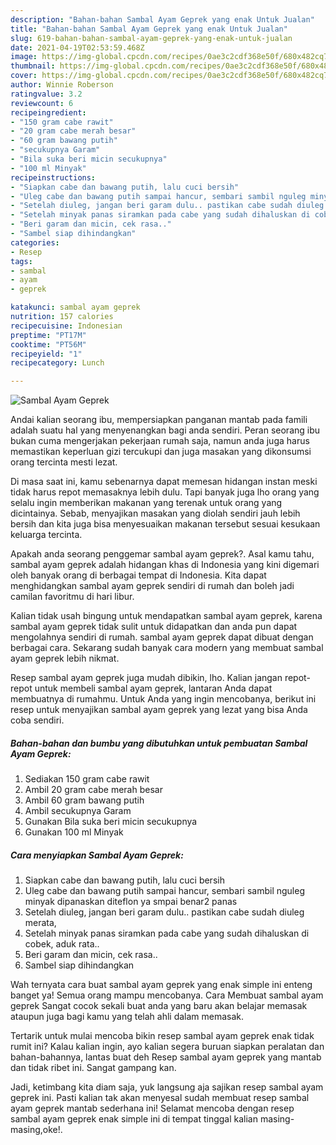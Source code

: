 ```yaml
---
description: "Bahan-bahan Sambal Ayam Geprek yang enak Untuk Jualan"
title: "Bahan-bahan Sambal Ayam Geprek yang enak Untuk Jualan"
slug: 619-bahan-bahan-sambal-ayam-geprek-yang-enak-untuk-jualan
date: 2021-04-19T02:53:59.468Z
image: https://img-global.cpcdn.com/recipes/0ae3c2cdf368e50f/680x482cq70/sambal-ayam-geprek-foto-resep-utama.jpg
thumbnail: https://img-global.cpcdn.com/recipes/0ae3c2cdf368e50f/680x482cq70/sambal-ayam-geprek-foto-resep-utama.jpg
cover: https://img-global.cpcdn.com/recipes/0ae3c2cdf368e50f/680x482cq70/sambal-ayam-geprek-foto-resep-utama.jpg
author: Winnie Roberson
ratingvalue: 3.2
reviewcount: 6
recipeingredient:
- "150 gram cabe rawit"
- "20 gram cabe merah besar"
- "60 gram bawang putih"
- "secukupnya Garam"
- "Bila suka beri micin secukupnya"
- "100 ml Minyak"
recipeinstructions:
- "Siapkan cabe dan bawang putih, lalu cuci bersih"
- "Uleg cabe dan bawang putih sampai hancur, sembari sambil nguleg minyak dipanaskan diteflon ya smpai benar2 panas"
- "Setelah diuleg, jangan beri garam dulu.. pastikan cabe sudah diuleg merata,"
- "Setelah minyak panas siramkan pada cabe yang sudah dihaluskan di cobek, aduk rata.."
- "Beri garam dan micin, cek rasa.."
- "Sambel siap dihindangkan"
categories:
- Resep
tags:
- sambal
- ayam
- geprek

katakunci: sambal ayam geprek 
nutrition: 157 calories
recipecuisine: Indonesian
preptime: "PT17M"
cooktime: "PT56M"
recipeyield: "1"
recipecategory: Lunch

---
```



![Sambal Ayam Geprek](https://img-global.cpcdn.com/recipes/0ae3c2cdf368e50f/680x482cq70/sambal-ayam-geprek-foto-resep-utama.jpg)

Andai kalian seorang ibu, mempersiapkan panganan mantab pada famili adalah suatu hal yang menyenangkan bagi anda sendiri. Peran seorang ibu bukan cuma mengerjakan pekerjaan rumah saja, namun anda juga harus memastikan keperluan gizi tercukupi dan juga masakan yang dikonsumsi orang tercinta mesti lezat.

Di masa  saat ini, kamu sebenarnya dapat memesan hidangan instan meski tidak harus repot memasaknya lebih dulu. Tapi banyak juga lho orang yang selalu ingin memberikan makanan yang terenak untuk orang yang dicintainya. Sebab, menyajikan masakan yang diolah sendiri jauh lebih bersih dan kita juga bisa menyesuaikan makanan tersebut sesuai kesukaan keluarga tercinta. 



Apakah anda seorang penggemar sambal ayam geprek?. Asal kamu tahu, sambal ayam geprek adalah hidangan khas di Indonesia yang kini digemari oleh banyak orang di berbagai tempat di Indonesia. Kita dapat menghidangkan sambal ayam geprek sendiri di rumah dan boleh jadi camilan favoritmu di hari libur.

Kalian tidak usah bingung untuk mendapatkan sambal ayam geprek, karena sambal ayam geprek tidak sulit untuk didapatkan dan anda pun dapat mengolahnya sendiri di rumah. sambal ayam geprek dapat dibuat dengan berbagai cara. Sekarang sudah banyak cara modern yang membuat sambal ayam geprek lebih nikmat.

Resep sambal ayam geprek juga mudah dibikin, lho. Kalian jangan repot-repot untuk membeli sambal ayam geprek, lantaran Anda dapat membuatnya di rumahmu. Untuk Anda yang ingin mencobanya, berikut ini resep untuk menyajikan sambal ayam geprek yang lezat yang bisa Anda coba sendiri.

<!--inarticleads1-->

##### Bahan-bahan dan bumbu yang dibutuhkan untuk pembuatan Sambal Ayam Geprek:

1. Sediakan 150 gram cabe rawit
1. Ambil 20 gram cabe merah besar
1. Ambil 60 gram bawang putih
1. Ambil secukupnya Garam
1. Gunakan Bila suka beri micin secukupnya
1. Gunakan 100 ml Minyak




<!--inarticleads2-->

##### Cara menyiapkan Sambal Ayam Geprek:

1. Siapkan cabe dan bawang putih, lalu cuci bersih
1. Uleg cabe dan bawang putih sampai hancur, sembari sambil nguleg minyak dipanaskan diteflon ya smpai benar2 panas
1. Setelah diuleg, jangan beri garam dulu.. pastikan cabe sudah diuleg merata,
1. Setelah minyak panas siramkan pada cabe yang sudah dihaluskan di cobek, aduk rata..
1. Beri garam dan micin, cek rasa..
1. Sambel siap dihindangkan




Wah ternyata cara buat sambal ayam geprek yang enak simple ini enteng banget ya! Semua orang mampu mencobanya. Cara Membuat sambal ayam geprek Sangat cocok sekali buat anda yang baru akan belajar memasak ataupun juga bagi kamu yang telah ahli dalam memasak.

Tertarik untuk mulai mencoba bikin resep sambal ayam geprek enak tidak rumit ini? Kalau kalian ingin, ayo kalian segera buruan siapkan peralatan dan bahan-bahannya, lantas buat deh Resep sambal ayam geprek yang mantab dan tidak ribet ini. Sangat gampang kan. 

Jadi, ketimbang kita diam saja, yuk langsung aja sajikan resep sambal ayam geprek ini. Pasti kalian tak akan menyesal sudah membuat resep sambal ayam geprek mantab sederhana ini! Selamat mencoba dengan resep sambal ayam geprek enak simple ini di tempat tinggal kalian masing-masing,oke!.

